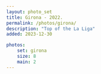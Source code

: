 ```yaml
---
layout: photo_set
title: Girona - 2022.
permalink: /photos/girona/
description: "Top of the La Liga"
added: 2023-12-30

photos:
    set: girona
    size: 8
    main: 2
---
```

